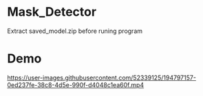 # Mask_Detector

Extract saved_model.zip before runing program

# Demo

https://user-images.githubusercontent.com/52339125/194797157-0ed237fe-38c8-4d5e-990f-d4048c1ea60f.mp4

